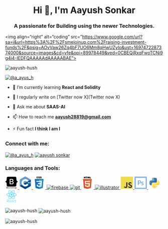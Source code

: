 

<h1 align="center">Hi 👋, I'm Aayush Sonkar</h1>
<h3 align="center">A passionate for Building using the newer Technologies.</h3>

<img align=“right” alt=“coding” src=”https://www.google.com/url?sa=i&url=https%3A%2F%2Fsmejoinup.com%2Fraising-investment-funds%2F&psig=AOvVaw26Zq4bF7UO6Mm8qHwUZyIo&ust=1697472287374000&source=images&cd=vfe&opi=89978449&ved=0CBEQjRxqFwoTCNi9g4i4-IEDFQAAAAAdAAAAABAE”>
<p align="left"> <img src="https://komarev.com/ghpvc/?username=aayush-hush&label=Profile%20views&color=0e75b6&style=flat" alt="aayush-hush" /> </p>

<p align="left"> <a href="https://twitter.com/@a_ayus_h" target="blank"><img src="https://img.shields.io/twitter/follow/@a_ayus_h?logo=twitter&style=for-the-badge" alt="@a_ayus_h" /></a> </p>

- 🌱 I’m currently learning **React and Solidity**

- 📝 I regularly write on [Twitter now X](Twitter now X)

- 💬 Ask me about **SAAS-AI**

- 📫 How to reach me **aayush28819@gmail.com**

- ⚡ Fun fact **I think I am I**

<h3 align="left">Connect with me:</h3>
<p align="left">
<a href="https://twitter.com/@a_ayus_h" target="blank"><img align="center" src="https://raw.githubusercontent.com/rahuldkjain/github-profile-readme-generator/master/src/images/icons/Social/twitter.svg" alt="@a_ayus_h" height="30" width="40" /></a>
<a href="https://linkedin.com/in/aayush sonkar" target="blank"><img align="center" src="https://raw.githubusercontent.com/rahuldkjain/github-profile-readme-generator/master/src/images/icons/Social/linked-in-alt.svg" alt="aayush sonkar" height="30" width="40" /></a>
</p>

<h3 align="left">Languages and Tools:</h3>
<p align="left"> <a href="https://getbootstrap.com" target="_blank" rel="noreferrer"> <img src="https://raw.githubusercontent.com/devicons/devicon/master/icons/bootstrap/bootstrap-plain-wordmark.svg" alt="bootstrap" width="40" height="40"/> </a> <a href="https://www.w3schools.com/cpp/" target="_blank" rel="noreferrer"> <img src="https://raw.githubusercontent.com/devicons/devicon/master/icons/cplusplus/cplusplus-original.svg" alt="cplusplus" width="40" height="40"/> </a> <a href="https://www.w3schools.com/css/" target="_blank" rel="noreferrer"> <img src="https://raw.githubusercontent.com/devicons/devicon/master/icons/css3/css3-original-wordmark.svg" alt="css3" width="40" height="40"/> </a> <a href="https://firebase.google.com/" target="_blank" rel="noreferrer"> <img src="https://www.vectorlogo.zone/logos/firebase/firebase-icon.svg" alt="firebase" width="40" height="40"/> </a> <a href="https://git-scm.com/" target="_blank" rel="noreferrer"> <img src="https://www.vectorlogo.zone/logos/git-scm/git-scm-icon.svg" alt="git" width="40" height="40"/> </a> <a href="https://www.w3.org/html/" target="_blank" rel="noreferrer"> <img src="https://raw.githubusercontent.com/devicons/devicon/master/icons/html5/html5-original-wordmark.svg" alt="html5" width="40" height="40"/> </a> <a href="https://www.adobe.com/in/products/illustrator.html" target="_blank" rel="noreferrer"> <img src="https://www.vectorlogo.zone/logos/adobe_illustrator/adobe_illustrator-icon.svg" alt="illustrator" width="40" height="40"/> </a> <a href="https://developer.mozilla.org/en-US/docs/Web/JavaScript" target="_blank" rel="noreferrer"> <img src="https://raw.githubusercontent.com/devicons/devicon/master/icons/javascript/javascript-original.svg" alt="javascript" width="40" height="40"/> </a> <a href="https://www.photoshop.com/en" target="_blank" rel="noreferrer"> <img src="https://raw.githubusercontent.com/devicons/devicon/master/icons/photoshop/photoshop-line.svg" alt="photoshop" width="40" height="40"/> </a> <a href="https://www.python.org" target="_blank" rel="noreferrer"> <img src="https://raw.githubusercontent.com/devicons/devicon/master/icons/python/python-original.svg" alt="python" width="40" height="40"/> </a> <a href="https://reactjs.org/" target="_blank" rel="noreferrer"> <img src="https://raw.githubusercontent.com/devicons/devicon/master/icons/react/react-original-wordmark.svg" alt="react" width="40" height="40"/> </a> </p>

<p><img align="left" src="https://github-readme-stats.vercel.app/api/top-langs?username=aayush-hush&show_icons=true&locale=en&layout=compact" alt="aayush-hush" /></p>

<p>&nbsp;<img align="center" src="https://github-readme-stats.vercel.app/api?username=aayush-hush&show_icons=true&locale=en" alt="aayush-hush" /></p>

<p><img align="center" src="https://github-readme-streak-stats.herokuapp.com/?user=aayush-hush&" alt="aayush-hush" /></p>
